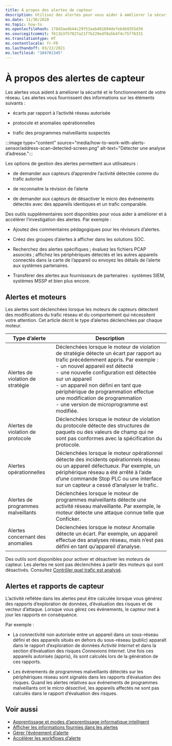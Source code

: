 ```yaml
---
title: À propos des alertes de capteur
description: Utilisez des alertes pour vous aider à améliorer la sécurité et l’opération de votre réseau.
ms.date: 11/30/2020
ms.topic: how-to
ms.openlocfilehash: 178d3aedb44c29f53aab481894defeb4b9355d39
ms.sourcegitcommit: f611b3f57027a21f7b229edf8a5b4f4c75f76331
ms.translationtype: HT
ms.contentlocale: fr-FR
ms.lasthandoff: 03/22/2021
ms.locfileid: "104781345"
---
```

# <a name="about-sensor-alerts"></a>À propos des alertes de capteur

Les alertes vous aident à améliorer la sécurité et le fonctionnement de votre réseau. Les alertes vous fournissent des informations sur les éléments suivants :

- écarts par rapport à l’activité réseau autorisée

- protocole et anomalies opérationnelles

- trafic des programmes malveillants suspectés

:::image type="content" source="media/how-to-work-with-alerts-sensor/address-scan-detected-screen.png" alt-text="Détecter une analyse d’adresse.":::

Les options de gestion des alertes permettent aux utilisateurs :

- de demander aux capteurs d’apprendre l’activité détectée comme du trafic autorisé

- de reconnaitre la révision de l’alerte

- de demander aux capteurs de désactiver le micro des événements détectés avec des appareils identiques et un trafic comparable.

Des outils supplémentaires sont disponibles pour vous aider à améliorer et à accélérer l’investigation des alertes. Par exemple :

  - Ajoutez des commentaires pédagogiques pour les réviseurs d’alertes.

  - Créez des groupes d’alertes à afficher dans les solutions SOC. 

  - Recherchez des alertes spécifiques ; évaluez les fichiers PCAP associés ; affichez les périphériques détectés et les autres appareils connectés dans la carte de l’appareil ou envoyez les détails de l’alerte aux systèmes partenaires.

  - Transférer des alertes aux fournisseurs de partenaires : systèmes SIEM, systèmes MSSP et bien plus encore.

## <a name="alerts-and-engines"></a>Alertes et moteurs

Les alertes sont déclenchées lorsque les moteurs de capteurs détectent des modifications du trafic réseau et du comportement qui nécessitent votre attention. Cet article décrit le type d’alertes déclenchées par chaque moteur.

| Type d’alerte | Description |
|-|-|
| Alertes de violation de stratégie | Déclenchées lorsque le moteur de violation de stratégie détecte un écart par rapport au trafic précédemment appris. Par exemple : <br /> - un nouvel appareil est détecté  <br /> - une nouvelle configuration est détectée sur un appareil <br /> - un appareil non défini en tant que périphérique de programmation effectue une modification de programmation <br /> - une version de microprogramme est modifiée. |
| Alertes de violation de protocole | Déclenchées lorsque le moteur de violation du protocole détecte des structures de paquets ou des valeurs de champ qui ne sont pas conformes avec la spécification du protocole. | 
| Alertes opérationnelles | Déclenchées lorsque le moteur opérationnel détecte des incidents opérationnels réseau ou un appareil défectueux. Par exemple, un périphérique réseau a été arrêté à l’aide d’une commande Stop PLC ou une interface sur un capteur a cessé d’analyser le trafic. |
| Alertes de programmes malveillants | Déclenchées lorsque le moteur de programmes malveillants détecte une activité réseau malveillante. Par exemple, le moteur détecte une attaque connue telle que Conficker. |
| Alertes concernant des anomalies | Déclenchées lorsque le moteur Anomalie détecte un écart. Par exemple, un appareil effectue des analyses réseau, mais n’est pas défini en tant qu’appareil d’analyse. |

Des outils sont disponibles pour activer et désactiver les moteurs de capteur. Les alertes ne sont pas déclenchées à partir des moteurs qui sont désactivés. Consultez [Contrôler quel trafic est analysé](how-to-control-what-traffic-is-monitored.md).

## <a name="alerts-and-sensor-reporting"></a>Alertes et rapports de capteur

L’activité reflétée dans les alertes peut être calculée lorsque vous générez des rapports d’exploration de données, d’évaluation des risques et de vecteur d’attaque. Lorsque vous gérez ces événements, le capteur met à jour les rapports en conséquence.

Par exemple :

  - La connectivité non autorisée entre un appareil dans un sous-réseau défini et des appareils situés en dehors du sous-réseau (public) apparaît dans le rapport d’exploration de données *Activité Internet* et dans la section d’évaluation des risques *Connexions Internet*. Une fois ces appareils autorisés (appris), ils sont calculés lors de la génération de ces rapports.

  - Les événements de programmes malveillants détectés sur les périphériques réseau sont signalés dans les rapports d’évaluation des risques. Quand les alertes relatives aux événements de programmes malveillants ont le *micro désactivé*, les appareils affectés ne sont pas calculés dans le rapport d’évaluation des risques.

## <a name="see-also"></a>Voir aussi

- [Apprentissage et modes d’apprentissage informatique intelligent](how-to-control-what-traffic-is-monitored.md#learning-and-smart-it-learning-modes)
- [Afficher les informations fournies dans les alertes](how-to-view-information-provided-in-alerts.md)
- [Gérer l’événement d’alerte](how-to-manage-the-alert-event.md)
- [Accélérer les workflows d’alerte](how-to-accelerate-alert-incident-response.md)
